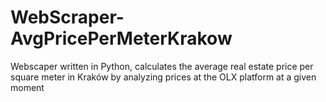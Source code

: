 # WebScraper-AvgPricePerMeterKrakow
Webscaper written in Python, calculates the average real estate price per square meter in Kraków by analyzing prices at the OLX platform at a given moment
